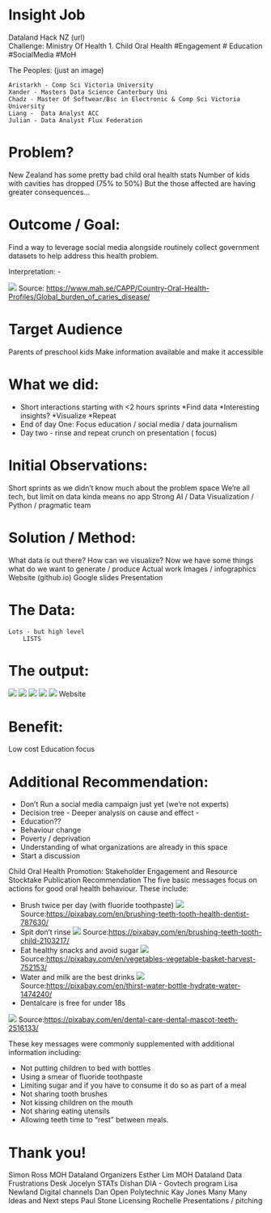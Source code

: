 # Insight Job
Dataland Hack NZ (url)	
Challenge: Ministry Of Health 1. Child Oral Health 
#Engagement # Education #SocialMedia #MoH

The Peoples: (just an image)

	Aristarkh - Comp Sci Victoria University
	Xander - Masters Data Science Canterbury Uni
	Chadz - Master Of Softwear/Bsc in Electronic & Comp Sci Victoria University
	Liang -  Data Analyst ACC
	Julian - Data Analyst Flux Federation

# Problem?
New Zealand has some pretty bad child oral health stats
Number of kids with cavities has dropped (75% to 50%)
But the those affected are having greater consequences...


# Outcome / Goal: 
Find a way to leverage social media alongside routinely collect government datasets to help address this health problem.

Interpretation: - 

![](/images/DMFT2014.jpg)
Source: https://www.mah.se/CAPP/Country-Oral-Health-Profiles/Global_burden_of_caries_disease/

# Target Audience
Parents of preschool kids
Make information available and make it accessible

# What we did:
* Short interactions starting with <2 hours sprints
	*Find data
	*Interesting insights?
	*Visualize
	*Repeat
* End of day One: Focus education / social media / data journalism
* Day two - rinse and repeat crunch on presentation ( focus)

# Initial Observations:
Short sprints as we didn’t know much about the problem space
We’re all tech, but limit on data kinda means no app
Strong AI / Data Visualization / Python / pragmatic team

# Solution / Method:
What data is out there?
How can we visualize?
Now we have some things what do we want to generate / produce
Actual work
Images / infographics
Website (github.io)
Google slides
Presentation

# The Data:
	Lots - but high level
		LISTS

# The output:
![](/images/dentist_visits_brushplot.JPG)
![](/images/dentist_visits_timeline.JPG)
![](/images/discharge_histogram.JPG)
![](/images/discharge_plot.JPG)
![](/images/teeth_issues.JPG)
Website

# Benefit:
Low cost
Education focus

# Additional Recommendation:
* Don’t Run a social media campaign just yet (we’re not experts)
* Decision tree - Deeper analysis on cause and effect - 
* Education??
* Behaviour change
* Poverty / deprivation
* Understanding of what organizations are already in this space
* Start a discussion

Child Oral Health Promotion: Stakeholder Engagement and Resource Stocktake Publication Recommendation
The  five  basic messages focus on  actions  for  good  oral  health   behaviour. These include:
 
* Brush	twice per day (with fluoride toothpaste)
![](/images/brush.jpg)
Source:https://pixabay.com/en/brushing-teeth-tooth-health-dentist-787630/
* Spit don’t rinse
![](/images/spit.jpg)
Source:https://pixabay.com/en/brushing-teeth-tooth-child-2103217/
* Eat healthy snacks and	avoid	sugar
![](/images/snack.jpg)
Source:https://pixabay.com/en/vegetables-vegetable-basket-harvest-752153/
* Water	and milk are the best drinks
![](/images/water.jpg)
Source:https://pixabay.com/en/thirst-water-bottle-hydrate-water-1474240/
* Dentalcare is	free for under 18s

![](/images/free.png)
Source:https://pixabay.com/en/dental-care-dental-mascot-teeth-2516133/
       
These key messages were commonly supplemented with additional information including:         	
* Not putting children to bed with bottles	
* Using	a smear	of fluoride toothpaste	
* Limiting sugar and if you have to consume it do so as part of a meal	
* Not sharing tooth brushes	
* Not kissing children on the mouth	
* Not sharing eating utensils	
* Allowing  teeth time  to “rest” between meals.	


# Thank you!
Simon Ross	MOH						Dataland Organizers
Esther Lim	MOH						Dataland Data Frustrations Desk
Jocelyn		STATs
Dishan		DIA - Govtech program
Lisa Newland	Digital channels 
Dan		Open Polytechnic
Kay Jones	Many Many Ideas and Next steps
Paul Stone	Licensing
Rochelle	Presentations / pitching





